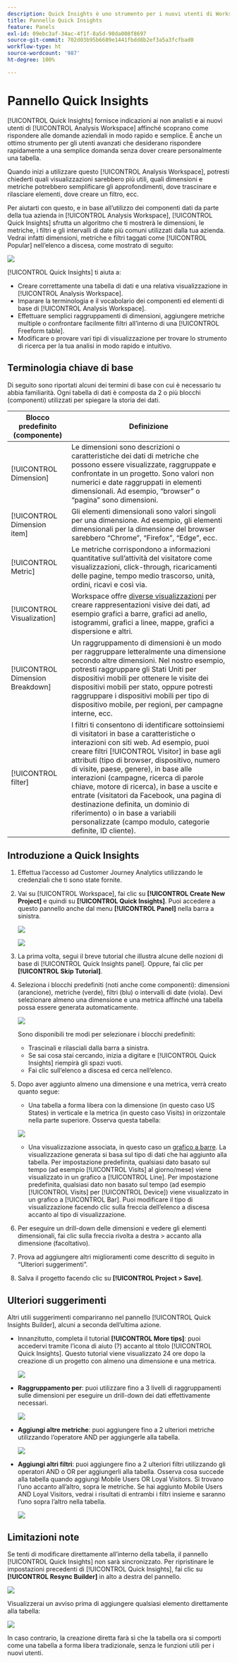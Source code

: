 ```yaml
---
description: Quick Insights è uno strumento per i nuovi utenti di Workspace che li guida nella creazione di tabelle e visualizzazioni di dati
title: Pannello Quick Insights
feature: Panels
exl-id: 09ebc3af-34ac-4f1f-8a5d-90da008f8697
source-git-commit: 702d03b95b6689e1441fbdd8b2ef3a5a3fcfbad0
workflow-type: ht
source-wordcount: '987'
ht-degree: 100%

---
```


# Pannello Quick Insights

[!UICONTROL Quick Insights] fornisce indicazioni ai non analisti e ai nuovi utenti di [!UICONTROL Analysis Workspace] affinché scoprano come rispondere alle domande aziendali in modo rapido e semplice. È anche un ottimo strumento per gli utenti avanzati che desiderano rispondere rapidamente a una semplice domanda senza dover creare personalmente una tabella.

Quando inizi a utilizzare questo [!UICONTROL Analysis Workspace], potresti chiederti quali visualizzazioni sarebbero più utili, quali dimensioni e metriche potrebbero semplificare gli approfondimenti, dove trascinare e rilasciare elementi, dove creare un filtro, ecc.

Per aiutarti con questo, e in base all’utilizzo dei componenti dati da parte della tua azienda in [!UICONTROL Analysis Workspace], [!UICONTROL Quick Insights] sfrutta un algoritmo che ti mostrerà le dimensioni, le metriche, i filtri e gli intervalli di date più comuni utilizzati dalla tua azienda. Vedrai infatti dimensioni, metriche e filtri taggati come [!UICONTROL Popular] nell’elenco a discesa, come mostrato di seguito:

![](assets/popular-tag.png)

[!UICONTROL Quick Insights] ti aiuta a:

* Creare correttamente una tabella di dati e una relativa visualizzazione in [!UICONTROL Analysis Workspace].
* Imparare la terminologia e il vocabolario dei componenti ed elementi di base di [!UICONTROL Analysis Workspace].
* Effettuare semplici raggruppamenti di dimensioni, aggiungere metriche multiple o confrontare facilmente filtri all’interno di una [!UICONTROL Freeform table].
* Modificare o provare vari tipi di visualizzazione per trovare lo strumento di ricerca per la tua analisi in modo rapido e intuitivo.

## Terminologia chiave di base

Di seguito sono riportati alcuni dei termini di base con cui è necessario tu abbia familiarità. Ogni tabella di dati è composta da 2 o più blocchi (componenti) utilizzati per spiegare la storia dei dati.

| Blocco predefinito (componente) | Definizione |
|---|---|
| [!UICONTROL Dimension] | Le dimensioni sono descrizioni o caratteristiche dei dati di metriche che possono essere visualizzate, raggruppate e confrontate in un progetto. Sono valori non numerici e date raggruppati in elementi dimensionali. Ad esempio, “browser” o “pagina” sono dimensioni. |
| [!UICONTROL Dimension item] | Gli elementi dimensionali sono valori singoli per una dimensione. Ad esempio, gli elementi dimensionali per la dimensione del browser sarebbero “Chrome”, “Firefox”, “Edge”, ecc. |
| [!UICONTROL Metric] | Le metriche corrispondono a informazioni quantitative sull’attività del visitatore come visualizzazioni, click-through, ricaricamenti delle pagine, tempo medio trascorso, unità, ordini, ricavi e così via. |
| [!UICONTROL Visualization] | Workspace offre [diverse visualizzazioni](/help/analysis-workspace/visualizations/freeform-analysis-visualizations.md) per creare rappresentazioni visive dei dati, ad esempio grafici a barre, grafici ad anello, istogrammi, grafici a linee, mappe, grafici a dispersione e altri. |
| [!UICONTROL Dimension Breakdown] | Un raggruppamento di dimensioni è un modo per raggruppare letteralmente una dimensione secondo altre dimensioni. Nel nostro esempio, potresti raggruppare gli Stati Uniti per dispositivi mobili per ottenere le visite dei dispositivi mobili per stato, oppure potresti raggruppare i dispositivi mobili per tipo di dispositivo mobile, per regioni, per campagne interne, ecc. |
| [!UICONTROL filter] | I filtri ti consentono di identificare sottoinsiemi di visitatori in base a caratteristiche o interazioni con siti web. Ad esempio, puoi creare filtri [!UICONTROL Visitor] in base agli attributi (tipo di browser, dispositivo, numero di visite, paese, genere), in base alle interazioni (campagne, ricerca di parole chiave, motore di ricerca), in base a uscite e entrate (visitatori da Facebook, una pagina di destinazione definita, un dominio di riferimento) o in base a variabili personalizzate (campo modulo, categorie definite, ID cliente). |

## Introduzione a Quick Insights

1. Effettua l’accesso ad Customer Journey Analytics utilizzando le credenziali che ti sono state fornite.
1. Vai su [!UICONTROL Workspace], fai clic su **[!UICONTROL Create New Project]** e quindi su **[!UICONTROL Quick Insights]**. Puoi accedere a questo pannello anche dal menu **[!UICONTROL Panel]** nella barra a sinistra.

   ![](assets/qibuilder.png)

   ![](assets/qi-panel.png)

1. La prima volta, segui il breve tutorial che illustra alcune delle nozioni di base di [!UICONTROL Quick Insights panel]. Oppure, fai clic per **[!UICONTROL Skip Tutorial]**.
1. Seleziona i blocchi predefiniti (noti anche come componenti): dimensioni (arancione), metriche (verde), filtri (blu) o intervalli di date (viola). Devi selezionare almeno una dimensione e una metrica affinché una tabella possa essere generata automaticamente.

   ![](assets/qibuilder2.png)

   Sono disponibili tre modi per selezionare i blocchi predefiniti:
   * Trascinali e rilasciali dalla barra a sinistra.
   * Se sai cosa stai cercando, inizia a digitare e [!UICONTROL Quick Insights] riempirà gli spazi vuoti.
   * Fai clic sull’elenco a discesa ed cerca nell’elenco.

1. Dopo aver aggiunto almeno una dimensione e una metrica, verrà creato quanto segue:

   * Una tabella a forma libera con la dimensione (in questo caso US States) in verticale e la metrica (in questo caso Visits) in orizzontale nella parte superiore. Osserva questa tabella:

   ![](assets/qibuilder3.png)

   * Una visualizzazione associata, in questo caso un [grafico a barre](/help/analysis-workspace/visualizations/bar.md). La visualizzazione generata si basa sul tipo di dati che hai aggiunto alla tabella. Per impostazione predefinita, qualsiasi dato basato sul tempo (ad esempio [!UICONTROL Visits] al giorno/mese) viene visualizzato in un grafico a [!UICONTROL Line]. Per impostazione predefinita, qualsiasi dato non basato sul tempo (ad esempio [!UICONTROL Visits] per [!UICONTROL Device]) viene visualizzato in un grafico a [!UICONTROL Bar]. Puoi modificare il tipo di visualizzazione facendo clic sulla freccia dell’elenco a discesa accanto al tipo di visualizzazione.


1. Per eseguire un drill-down delle dimensioni e vedere gli elementi dimensionali, fai clic sulla freccia rivolta a destra > accanto alla dimensione (facoltativo).

1. Prova ad aggiungere altri miglioramenti come descritto di seguito in “Ulteriori suggerimenti”.

1. Salva il progetto facendo clic su **[!UICONTROL Project > Save]**.

## Ulteriori suggerimenti

Altri utili suggerimenti compariranno nel pannello [!UICONTROL Quick Insights Builder], alcuni a seconda dell’ultima azione.

* Innanzitutto, completa il tutorial **[!UICONTROL More tips]**: puoi accedervi tramite l’icona di aiuto (?) accanto al titolo [!UICONTROL Quick Insights]. Questo tutorial viene visualizzato 24 ore dopo la creazione di un progetto con almeno una dimensione e una metrica.

   ![](assets/qibuilder4.png)

* **Raggruppamento per**: puoi utilizzare fino a 3 livelli di raggruppamenti sulle dimensioni per eseguire un drill-down dei dati effettivamente necessari.

   ![](assets/qibuilder5.png)

* **Aggiungi altre metriche**: puoi aggiungere fino a 2 ulteriori metriche utilizzando l’operatore AND per aggiungerle alla tabella.

   ![](assets/qibuilder6.png)

* **Aggiungi altri filtri**: puoi aggiungere fino a 2 ulteriori filtri utilizzando gli operatori AND o OR per aggiungerli alla tabella. Osserva cosa succede alla tabella quando aggiungi Mobile Users OR Loyal Visitors. Si trovano l’uno accanto all’altro, sopra le metriche. Se hai aggiunto Mobile Users AND Loyal Visitors, vedrai i risultati di entrambi i filtri insieme e saranno l’uno sopra l’altro nella tabella.

   ![](assets/qibuilder7.png)

## Limitazioni note

Se tenti di modificare direttamente all’interno della tabella, il pannello [!UICONTROL Quick Insights] non sarà sincronizzato. Per ripristinare le impostazioni precedenti di [!UICONTROL Quick Insights], fai clic su **[!UICONTROL Resync Builder]** in alto a destra del pannello.

![](assets/qibuilder9.png)

Visualizzerai un avviso prima di aggiungere qualsiasi elemento direttamente alla tabella:

![](assets/qibuilder8.png)

In caso contrario, la creazione diretta farà sì che la tabella ora si comporti come una tabella a forma libera tradizionale, senza le funzioni utili per i nuovi utenti.
